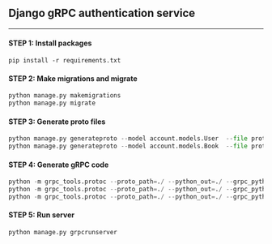 ## Django gRPC authentication service
___

#### STEP 1: Install packages
```pip install -r requirements.txt```
#### STEP 2: Make migrations and migrate
```python
python manage.py makemigrations
python manage.py migrate
```
#### STEP 3: Generate proto files
```python 
python manage.py generateproto --model account.models.User  --file proto/user.proto
python manage.py generateproto --model account.models.Book  --file proto/book.proto
```

#### STEP 4: Generate gRPC code
```python 
python -m grpc_tools.protoc --proto_path=./ --python_out=./ --grpc_python_out=./ proto/auth.proto
python -m grpc_tools.protoc --proto_path=./ --python_out=./ --grpc_python_out=./ proto/user.proto
python -m grpc_tools.protoc --proto_path=./ --python_out=./ --grpc_python_out=./ proto/book.proto 
```

#### STEP 5: Run server
```python
python manage.py grpcrunserver
```